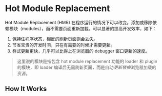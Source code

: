 # Hot Module Replacement

Hot Module Replacement (HMR) 在程序运行的情况下可以改变，添加或移除依赖模块（modules），而不需要页面重新加载。可以显著的提高开发效率，如下：
1. 保持住程序状态，相反的刷新页面则会丢失。
2. 节省宝贵的开发时间，只在有需要的时候才需要更新。
3. 样式更新更快，几乎可以比得上在浏览器的 debugger 窗口更新的速度。

> 这里说的模块是指包含 hot module replacement 功能的 loader 和 plugin 的模块，即 loader 编译后无需刷新页面，而是自动*更新替换*浏览器加载的资源。

## How It Works

